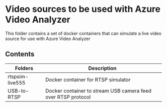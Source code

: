 # Video sources to be used with Azure Video Analyzer

This folder contains a set of docker containers that can simulate a live video source for use with Azure Video Analyzer

## Contents

| Folders | Description |
|---------|-------------|
|rtspsim-live555|Docker container for RTSP simulator |
|USB-to-RTSP|Docker container to stream USB camera feed over RTSP protocol |
